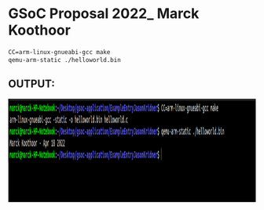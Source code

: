 # GSoC Proposal 2022_ Marck Koothoor

```
CC=arm-linux-gnueabi-gcc make
qemu-arm-static ./helloworld.bin
```
## OUTPUT:

<p align="center">
    <img width="872" height="211" src="Assets/marck.png">
</p>
